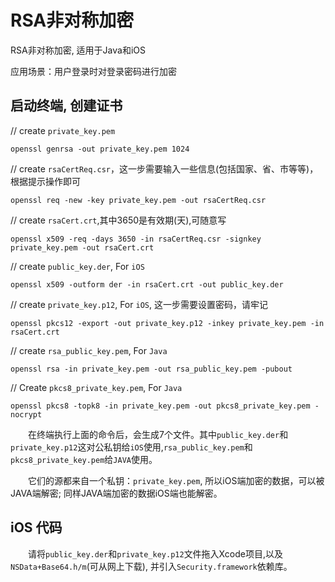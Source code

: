 # RSA非对称加密 #

RSA非对称加密, 适用于Java和iOS

应用场景：用户登录时对登录密码进行加密

## 启动终端, 创建证书 ##

// create `private_key.pem`
```
openssl genrsa -out private_key.pem 1024
```

// create `rsaCertReq.csr`，这一步需要输入一些信息(包括国家、省、市等等)，根据提示操作即可
```
openssl req -new -key private_key.pem -out rsaCertReq.csr
```
// create `rsaCert.crt`,其中3650是有效期(天),可随意写
```
openssl x509 -req -days 3650 -in rsaCertReq.csr -signkey private_key.pem -out rsaCert.crt
```

// create `public_key.der`, For `iOS`
```
openssl x509 -outform der -in rsaCert.crt -out public_key.der
```

// create `private_key.p12`, For `iOS`, 这一步需要设置密码，请牢记
```
openssl pkcs12 -export -out private_key.p12 -inkey private_key.pem -in rsaCert.crt
 ```

// create `rsa_public_key.pem`, For `Java`
```
openssl rsa -in private_key.pem -out rsa_public_key.pem -pubout
```

// Create `pkcs8_private_key.pem`, For `Java`
```
openssl pkcs8 -topk8 -in private_key.pem -out pkcs8_private_key.pem -nocrypt
```

&emsp;&emsp;在终端执行上面的命令后，会生成7个文件。其中`public_key.der`和`private_key.p12`这对公私钥给`iOS`使用,`rsa_public_key.pem`和`pkcs8_private_key.pem`给`JAVA`使用。

&emsp;&emsp;它们的源都来自一个私钥：`private_key.pem`, 所以iOS端加密的数据，可以被JAVA端解密; 同样JAVA端加密的数据iOS端也能解密。

 
## iOS 代码 ##

　　请将`public_key.der`和`private_key.p12`文件拖入Xcode项目,以及`NSData+Base64.h/m`(可从网上下载), 并引入`Security.framework`依赖库。
  
